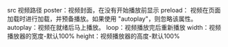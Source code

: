 src 视频路径
poster：视频封面，在没有开始播放前显示
preload： 视频在页面加载时进行加载，并预备播放。如果使用 "autoplay"，则忽略该属性。
autoplay：视频在就绪后马上播放。
loop：视频播放完后重新播放
width：视频播放器的宽度-默认100%
height：视频播放器的高度-默认100%